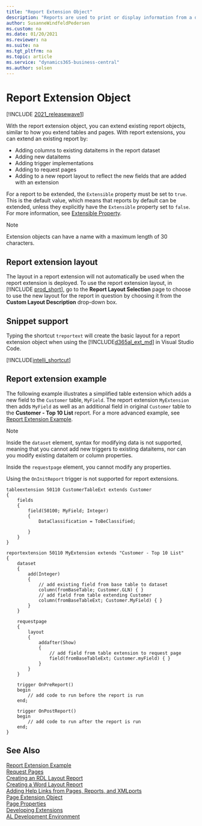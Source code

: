 ```yaml
---
title: "Report Extension Object"
description: "Reports are used to print or display information from a database."
author: SusanneWindfeldPedersen
ms.custom: na
ms.date: 01/20/2021
ms.reviewer: na
ms.suite: na
ms.tgt_pltfrm: na
ms.topic: article
ms.service: "dynamics365-business-central"
ms.author: solsen
---
```


# Report Extension Object

[!INCLUDE [2021_releasewave1](../includes/2021_releasewave1.md)]

With the report extension object, you can extend existing report objects, similar to how you extend tables and pages. With report extensions, you can extend an existing report by:

- Adding columns to existing dataitems in the report dataset
- Adding new dataitems
- Adding trigger implementations
- Adding to request pages
- Adding to a new report layout to reflect the new fields that are added with an extension

For a report to be extended, the `Extensible` property must be set to `true`. This is the default value, which means that reports by default can be extended, unless they explicitly have the `Extensible` property set to `false`. For more information, see [Extensible Property](properties/devenv-extensible-property.md).

> [!NOTE]  
> Extension objects can have a name with a maximum length of 30 characters.

## Report extension layout

The layout in a report extension will not automatically be used when the report extension is deployed. To use the report extension layout, in [!INCLUDE [prod_short](../includes/prod_short.md)], go to the **Report Layout Selection** page to choose to use the new layout for the report in question by choosing it from the **Custom Layout Description** drop-down box.

## Snippet support

Typing the shortcut `treportext` will create the basic layout for a report extension object when using the [!INCLUDE[d365al_ext_md](../includes/d365al_ext_md.md)] in Visual Studio Code.

[!INCLUDE[intelli_shortcut](includes/intelli_shortcut.md)]

## Report extension example

The following example illustrates a simplified table extension which adds a new field to the `Customer` table, `MyField`. The report extension `MyExtension` then adds `MyField` as well as an additional field in original `Customer` table to the **Customer - Top 10 List** report. For a more advanced example, see [Report Extension Example](devenv-report-ext-example.md).

> [!NOTE]  
> Inside the `dataset` element, syntax for modifying data is not supported, meaning that you cannot add new triggers to existing dataitems, nor can you modify existing dataitem or column properties.
>
> Inside the `requestpage` element, you cannot modify any properties.
>
> Using the `OnInitReport` trigger is not supported for report extensions.

```AL
tableextension 50110 CustomerTableExt extends Customer
{
    fields
    {
        field(50100; MyField; Integer)
        {
            DataClassification = ToBeClassified;

        }
    }
}

reportextension 50110 MyExtension extends "Customer - Top 10 List"
{
    dataset
    {
        add(Integer)
        {
            // add existing field from base table to dataset
            column(fromBaseTable; Customer.GLN) { }
            // add field from table extending Customer
            column(fromBaseTableExt; Customer.MyField) { }
        }
    }

    requestpage
    {
        layout
        {
            addafter(Show)
            {
                // add field from table extension to request page
                field(fromBaseTableExt; Customer.myField) { }
            }
        }
    }

    trigger OnPreReport()
    begin
        // add code to run before the report is run
    end;

    trigger OnPostReport()
    begin
        // add code to run after the report is run
    end;
}

```

## See Also

[Report Extension Example](devenv-report-ext-example.md)  
[Request Pages](devenv-request-pages.md)  
[Creating an RDL Layout Report](devenv-howto-rdl-report-layout.md)  
[Creating a Word Layout Report](devenv-howto-report-layout.md)  
[Adding Help Links from Pages, Reports, and XMLports](devenv-adding-help-links-from-pages-tables-xmlports.md)  
[Page Extension Object](devenv-page-ext-object.md)  
[Page Properties](properties/devenv-page-property-overview.md)  
[Developing Extensions](devenv-dev-overview.md)  
[AL Development Environment](devenv-reference-overview.md)  